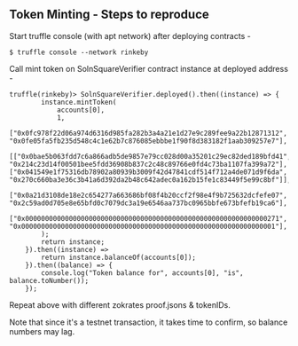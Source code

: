 ## Token Minting - Steps to reproduce

Start truffle console (with apt network) after deploying contracts -

    $ truffle console --network rinkeby

Call mint token on SolnSquareVerifier contract instance at deployed address -

    truffle(rinkeby)> SolnSquareVerifier.deployed().then((instance) => {
            instance.mintToken(
                accounts[0],
                1,
                ["0x0fc978f22d06a974d6316d985fa282b3a4a21e1d27e9c289fee9a22b12871312", "0x0fe05fa5fb235d548c4c1e62b7c876085ebbbe1f90f8d383182f1aab309257e7"],
                [["0x0bae5b063fdd7c6a866adb5de9857e79cc028d00a35201c29ec82ded189bfd41", "0x214c23d14f00501bee5fdd36908b837c2c48c89766e0fd4c73ba1107fa399a72"], ["0x041549e1f75316db78902a80939b3009f42d47841cdf514f712a4de071d9f6da", "0x270c660ba3e36c3b41a6d392da2b48c642adec0a162b15fe1c83449f5e99c8bf"]],
                ["0x0a21d3108de18e2c654277a663686bf08f4b20ccf2f98e4f9b725632dcfefe07", "0x2c59ad0d705e8e65bfd0c7079dc3a19e6546aa737bc0965bbfe673bfefb19ca6"],
                ["0x0000000000000000000000000000000000000000000000000000000000000271", "0x0000000000000000000000000000000000000000000000000000000000000001"],
            );
            return instance;
        }).then((instance) =>
            return instance.balanceOf(accounts[0]);
        }).then((balance) => {
            console.log("Token balance for", accounts[0], "is", balance.toNumber());
        });

Repeat above with different zokrates proof.jsons & tokenIDs.

Note that since it's a testnet transaction, it takes time to confirm, so balance numbers may lag.